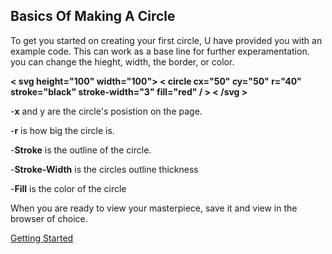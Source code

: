 ## Basics Of Making A Circle

To get you started on creating your first circle, U have provided you with an example code. This can work as a base line for further experamentation.
you can change the hieght, width, the border, or color. 

**< svg height="100" width="100">
  < circle cx="50" cy="50" r="40" stroke="black" stroke-width="3" fill="red" / >
< /svg >**

-**x** and y are the circle's posistion on the page.

-**r** is how big the circle is.

-**Stroke** is the outline of the circle. 

-**Stroke-Width** is the circles outline thickness

-**Fill** is the color of the circle


When you are ready to view your masterpiece, save it and view in the browser of choice.


[Getting Started](https://github.com/zjcch7/SVG-Turorial/blob/main/Getting%20Started.md)
